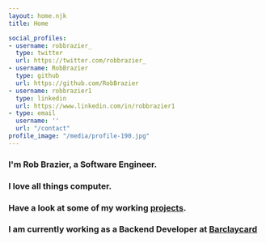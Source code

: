 ```yaml
---
layout: home.njk
title: Home

social_profiles:
- username: robbrazier_
  type: twitter
  url: https://twitter.com/robbrazier_
- username: RobBrazier
  type: github
  url: https://github.com/RobBrazier
- username: robbrazier1
  type: linkedin
  url: https://www.linkedin.com/in/robbrazier1
- type: email
  username: ''
  url: "/contact"
profile_image: "/media/profile-190.jpg"
---
```


### I'm **Rob Brazier**, a Software Engineer.
### I love all things computer.
### Have a look at some of my working [projects](/projects/).
### I am currently working as a Backend Developer at [Barclaycard](https://home.barclaycard)
